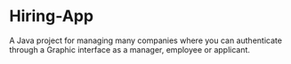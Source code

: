 # Hiring-App
A Java project for managing many companies where you can 
authenticate through a Graphic interface as a manager, employee or 
applicant.
